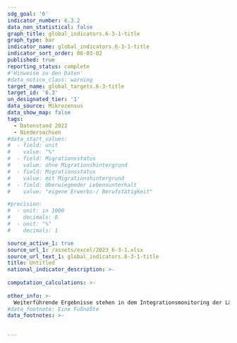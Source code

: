 ```yaml
---
sdg_goal: '6'
indicator_number: 6.3.2
data_non_statistical: false
graph_title: global_indicators.6-3-1-title
graph_type: bar
indicator_name: global_indicators.6-3-1-title
indicator_sort_order: 06-03-02
published: true
reporting_status: complete
#'Hinweise zu den Daten'
#data_notice_class: warning
target_name: global_targets.6-3-title
target_id: '6.3'
un_designated_tier: '1'
data_source: Mikrozensus
data_show_map: false
tags:
  - Datenstand 2022
  - Niedersachsen
#data_start_values:
#  - field: unit
#    value: "%"
#  - field: Migrationsstatus
#    value: ohne Migrationshintergrund
#  - field: Migrationsstatus
#    value: mit Migrationshintergrund
#  - field: Überwiegender Lebensunterhalt
#    value: "eigene Erwerbs-/ Berufstätigkeit"

#precision:
#  - unit: in 1000
#    decimals: 0
#  - unit: "%"
#    decimals: 1

source_active_1: true
source_url_1: /assets/excel/2023_6-3-1.xlsx
source_url_text_1: global_indicators.6-3-1-title
title: Untitled
national_indicator_description: >-
  
computation_calculations: >-
  
other_info: >-
  Weiterführende Ergebnisse stehen in dem Integrationsmonitoring der Länder unter <a href="http://www.integrationsmonitoring-laender.de/ " target="_blank">http://www.integrationsmonitoring-laender.de/</a> zu Verfügung
#data_footnote: Eine Fußnoßte
data_footnotes: >-
  

---
```

